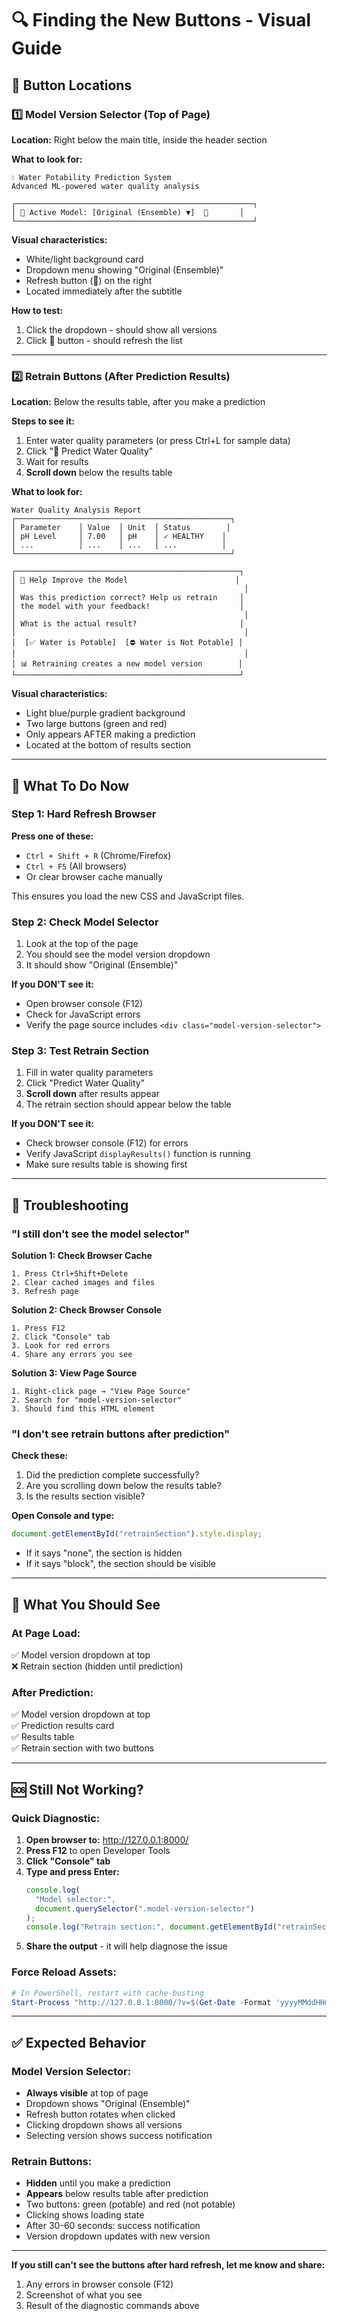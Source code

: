 # 🔍 Finding the New Buttons - Visual Guide

## 📍 Button Locations

### 1️⃣ **Model Version Selector** (Top of Page)

**Location:** Right below the main title, inside the header section

**What to look for:**

```
💧 Water Potability Prediction System
Advanced ML-powered water quality analysis

┌─────────────────────────────────────────────────────┐
│ 🤖 Active Model: [Original (Ensemble) ▼]  🔄       │
└─────────────────────────────────────────────────────┘
```

**Visual characteristics:**

- White/light background card
- Dropdown menu showing "Original (Ensemble)"
- Refresh button (🔄) on the right
- Located immediately after the subtitle

**How to test:**

1. Click the dropdown - should show all versions
2. Click 🔄 button - should refresh the list

---

### 2️⃣ **Retrain Buttons** (After Prediction Results)

**Location:** Below the results table, after you make a prediction

**Steps to see it:**

1. Enter water quality parameters (or press Ctrl+L for sample data)
2. Click "🔮 Predict Water Quality"
3. Wait for results
4. **Scroll down** below the results table

**What to look for:**

```
Water Quality Analysis Report
┌────────────────────────────────────────────────┐
│ Parameter    │ Value  │ Unit  │ Status        │
│ pH Level     │ 7.00   │ pH    │ ✓ HEALTHY    │
│ ...          │ ...    │ ...   │ ...          │
└────────────────────────────────────────────────┘

┌──────────────────────────────────────────────────┐
│ 🎯 Help Improve the Model                        │
│                                                   │
│ Was this prediction correct? Help us retrain     │
│ the model with your feedback!                    │
│                                                   │
│ What is the actual result?                       │
│                                                   │
│  [✅ Water is Potable]  [⛔ Water is Not Potable] │
│                                                   │
│ 📊 Retraining creates a new model version        │
└──────────────────────────────────────────────────┘
```

**Visual characteristics:**

- Light blue/purple gradient background
- Two large buttons (green and red)
- Only appears AFTER making a prediction
- Located at the bottom of results section

---

## 🔄 What To Do Now

### Step 1: Hard Refresh Browser

**Press one of these:**

- `Ctrl + Shift + R` (Chrome/Firefox)
- `Ctrl + F5` (All browsers)
- Or clear browser cache manually

This ensures you load the new CSS and JavaScript files.

### Step 2: Check Model Selector

1. Look at the top of the page
2. You should see the model version dropdown
3. It should show "Original (Ensemble)"

**If you DON'T see it:**

- Open browser console (F12)
- Check for JavaScript errors
- Verify the page source includes `<div class="model-version-selector">`

### Step 3: Test Retrain Section

1. Fill in water quality parameters
2. Click "Predict Water Quality"
3. **Scroll down** after results appear
4. The retrain section should appear below the table

**If you DON'T see it:**

- Check browser console (F12) for errors
- Verify JavaScript `displayResults()` function is running
- Make sure results table is showing first

---

## 🐛 Troubleshooting

### "I still don't see the model selector"

**Solution 1: Check Browser Cache**

```
1. Press Ctrl+Shift+Delete
2. Clear cached images and files
3. Refresh page
```

**Solution 2: Check Browser Console**

```
1. Press F12
2. Click "Console" tab
3. Look for red errors
4. Share any errors you see
```

**Solution 3: View Page Source**

```
1. Right-click page → "View Page Source"
2. Search for "model-version-selector"
3. Should find this HTML element
```

### "I don't see retrain buttons after prediction"

**Check these:**

1. Did the prediction complete successfully?
2. Are you scrolling down below the results table?
3. Is the results section visible?

**Open Console and type:**

```javascript
document.getElementById("retrainSection").style.display;
```

- If it says "none", the section is hidden
- If it says "block", the section should be visible

---

## 📸 What You Should See

### At Page Load:

✅ Model version dropdown at top  
❌ Retrain section (hidden until prediction)

### After Prediction:

✅ Model version dropdown at top  
✅ Prediction results card  
✅ Results table  
✅ Retrain section with two buttons

---

## 🆘 Still Not Working?

### Quick Diagnostic:

1. **Open browser to:** http://127.0.0.1:8000/
2. **Press F12** to open Developer Tools
3. **Click "Console" tab**
4. **Type and press Enter:**
   ```javascript
   console.log(
     "Model selector:",
     document.querySelector(".model-version-selector")
   );
   console.log("Retrain section:", document.getElementById("retrainSection"));
   ```
5. **Share the output** - it will help diagnose the issue

### Force Reload Assets:

```powershell
# In PowerShell, restart with cache-busting
Start-Process "http://127.0.0.1:8000/?v=$(Get-Date -Format 'yyyyMMddHHmmss')"
```

---

## ✅ Expected Behavior

### Model Version Selector:

- **Always visible** at top of page
- Dropdown shows "Original (Ensemble)"
- Refresh button rotates when clicked
- Clicking dropdown shows all versions
- Selecting version shows success notification

### Retrain Buttons:

- **Hidden** until you make a prediction
- **Appears** below results table after prediction
- Two buttons: green (potable) and red (not potable)
- Clicking shows loading state
- After 30-60 seconds: success notification
- Version dropdown updates with new version

---

**If you still can't see the buttons after hard refresh, let me know and share:**

1. Any errors in browser console (F12)
2. Screenshot of what you see
3. Result of the diagnostic commands above
